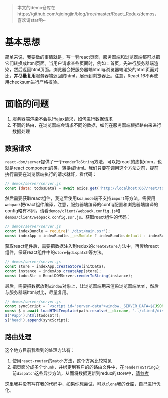 > 本文的demo仓库在https://github.com/qiqingjin/blog/tree/master/React_Redux/demos，喜欢请star哟~

# 基本思想
简单来说，我要做的事情就是，写一套react页面，服务器端和浏览器端都可以把它们转换成html页面。当用户请求某些页面时，例如：首页，先进行服务器端渲染，然后返回html页面。浏览器会把服务器端html与浏览器端渲染的html页面对比，**并尽量复用**服务器端返回的html，展示到浏览器上。注意，React 16不再使用checksum进行严格校验。

# 面临的问题
1. 服务器端渲染不会执行ajax请求，如何进行数据请求
2. 不同的路由，在浏览器端会请求不同的数据，如何在服务器端根据路由来进行数据处理

## 数据请求
`react-dom/server`提供了一个`renderToString`方法，可以把react的虚拟dom，也就是react component的类，转换成html。我们只要在调用这个方法之前，提前执行需要在浏览器端执行的请求就好，看代码：
```js
// demos/server/server.js
const {data: todosData} = await axios.get('http://localhost:667/rest/todos');
```

然后需要获取react组件，我这里使用`koa`,`node`端不支持`import`等方法，需要用`webpack`把react组件编译，注意，服务器端编译的config配置和浏览器端编译的config略有不同，请看`demos/client/webpack.config.js`和`demos/client/webpack.config.ssr.js`。获取react组件的代码：
```js
// demos/server/server.js
const indexBundle = require('./dist/main.ssr');
const indexApp = indexBundle.__esModule ? indexBundle.default : indexBundle;
```

获取react组件后，需要把数据注入到redux的`createStore`方法中，再传给react组件，保证react组件中的`store`有`dispatch`等方法。
```js
// demos/server/server.js
const store = indexApp.createStore(initData);
const instance = indexApp.createApp(store);
const todosStr = ReactDOMServer.renderToString(instance);
```

最后，需要把数据放到`window`对象上，让浏览器端用来渲染浏览器端html，然后与服务器端html对比，尽量复用。
```js
// demos/server/server.js
const syncScript = `<script id="server-data">window._SERVER_DATA=${JSON.stringify(initData)}</script>`;
const $ = await loadHTMLTemplate(path.resolve(__dirname, '../client/dist/index.html'));
$('#app').html(todosStr);
$('head').append(syncScript);
```

## 路由处理
这个地方目前我看到的处理方法有：
1. 使用`react-router`的`match`方法，这个方案比较常见
2. 把页面分成多个`thunk`，并绑定到客户的的路由文件中，在`renderToString`之前`dispatch`这些异步方法，从而将数据更新到redux的store中，[请参考](https://juejin.im/post/5a0536346fb9a044fe45d33a)

这里我并没有写在我的代码中，如果你想尝试，可以`clone`我的仓库，自己进行优化。
